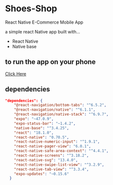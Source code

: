 # Shoes-Shop 
React Native E-Commerce Mobile App

a simple react Native app built with...
- React Native 
- Native base

## to run the app on your phone
[Click Here](https://expo.dev/@mahmoud8888/Shoes-Shop?fbclid=IwAR3LEQBSwDtqeo2_x5VGDIjHCHc3lr5DU_46RBt02mBtPZfUAG9E6kD7_pA)

## dependencies

```json
"dependencies": {
    "@react-navigation/bottom-tabs": "^6.5.2",
    "@react-navigation/native": "^6.1.1",
    "@react-navigation/native-stack": "^6.9.7",
    "expo": "~47.0.9",
    "expo-status-bar": "~1.4.2",
    "native-base": "^3.4.25",
    "react": "18.1.0",
    "react-native": "0.70.5",
    "react-native-numeric-input": "^1.9.1",
    "react-native-pager-view": "6.0.1",
    "react-native-safe-area-context": "^4.4.1",
    "react-native-screens": "^3.18.2",
    "react-native-svg": "13.4.0",
    "react-native-swipe-list-view": "^3.2.9",
    "react-native-tab-view": "^3.3.4",
    "expo-updates": "~0.15.6"
  }
```

